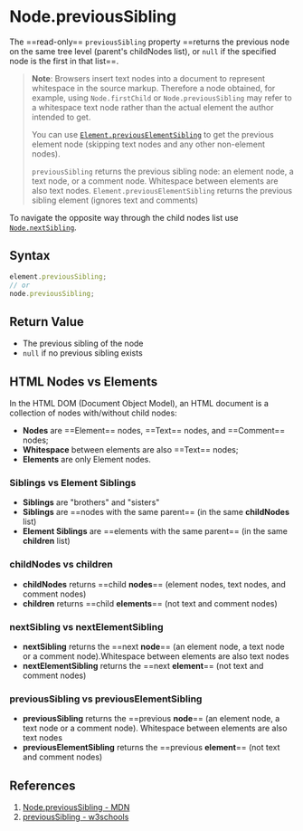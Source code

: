 # Node.previousSibling

The ==read-only== `previousSibling` property ==returns the previous node on the same tree level (parent's childNodes list), or `null` if the specified node is the first in that list==.

> **Note**: Browsers insert text nodes into a document to represent whitespace in the source markup. Therefore a node obtained, for example, using `Node.firstChild` or `Node.previousSibling` may refer to a whitespace text node rather than the actual element the author intended to get.
>
> You can use [`Element.previousElementSibling`](https://developer.mozilla.org/en-US/docs/Web/API/Element/previousElementSibling) to get the previous element node (skipping text nodes and any other non-element nodes).
>
> `previousSibling` returns the previous sibling node: an element node, a text node, or a comment node. Whitespace between elements are also text nodes. `Element.previousElementSibling` returns the previous sibling element (ignores text and comments)

To navigate the opposite way through the child nodes list use [`Node.nextSibling`](https://developer.mozilla.org/en-US/docs/Web/API/Node/nextSibling).

## Syntax

```js
element.previousSibling;
// or
node.previousSibling;
```

## Return Value

- The previous sibling of the node
- `null` if no previous sibling exists

## HTML Nodes vs Elements

In the HTML DOM (Document Object Model), an HTML document is a collection of nodes with/without child nodes:

- **Nodes** are ==Element== nodes, ==Text== nodes, and ==Comment== nodes;
- **Whitespace** between elements are also ==Text== nodes;
- **Elements** are only Element nodes.

### Siblings vs Element Siblings

- **Siblings** are "brothers" and "sisters"
- **Siblings** are ==nodes with the same parent== (in the same **childNodes** list)
- **Element Siblings** are ==elements with the same parent== (in the same **children** list)

### childNodes vs children

- **childNodes** returns ==child **nodes**== (element nodes, text nodes, and comment nodes)
- **children** returns ==child **elements**== (not text and comment nodes)

### nextSibling vs nextElementSibling

- **nextSibling** returns the ==next **node**== (an element node, a text node or a comment node).Whitespace between elements are also text nodes
- **nextElementSibling** returns the ==next **element**== (not text and comment nodes)

### previousSibling vs previousElementSibling

- **previousSibling** returns the ==previous **node**== (an element node, a text node or a comment node). Whitespace between elements are also text nodes
- **previousElementSibling** returns the ==previous **element**== (not text and comment nodes)

## References

1. [Node.previousSibling - MDN](https://developer.mozilla.org/en-US/docs/Web/API/Node/previousSibling)
2. [previousSibling - w3schools](https://www.w3schools.com/jsref/prop_node_previoussibling.asp)
